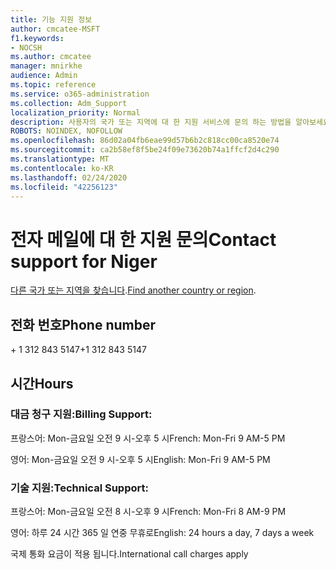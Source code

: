 ```yaml
---
title: 기능 지원 정보
author: cmcatee-MSFT
f1.keywords:
- NOCSH
ms.author: cmcatee
manager: mnirkhe
audience: Admin
ms.topic: reference
ms.service: o365-administration
ms.collection: Adm_Support
localization_priority: Normal
description: 사용자의 국가 또는 지역에 대 한 지원 서비스에 문의 하는 방법을 알아보세요.
ROBOTS: NOINDEX, NOFOLLOW
ms.openlocfilehash: 86d02a04fb6eae99d57b6b2c818cc00ca8520e74
ms.sourcegitcommit: ca2b58ef8f5be24f09e73620b74a1ffcf2d4c290
ms.translationtype: MT
ms.contentlocale: ko-KR
ms.lasthandoff: 02/24/2020
ms.locfileid: "42256123"
---
```

# <a name="contact-support-for-niger"></a><span data-ttu-id="b0a88-103">전자 메일에 대 한 지원 문의</span><span class="sxs-lookup"><span data-stu-id="b0a88-103">Contact support for Niger</span></span>

<span data-ttu-id="b0a88-104">[다른 국가 또는 지역을 찾습니다](../contact-support-for-business-products.md).</span><span class="sxs-lookup"><span data-stu-id="b0a88-104">[Find another country or region](../contact-support-for-business-products.md).</span></span>

## <a name="phone-number"></a><span data-ttu-id="b0a88-105">전화 번호</span><span class="sxs-lookup"><span data-stu-id="b0a88-105">Phone number</span></span>
<span data-ttu-id="b0a88-106">+ 1 312 843 5147</span><span class="sxs-lookup"><span data-stu-id="b0a88-106">+1 312 843 5147</span></span>

## <a name="hours"></a><span data-ttu-id="b0a88-107">시간</span><span class="sxs-lookup"><span data-stu-id="b0a88-107">Hours</span></span>
### <a name="billing-support"></a><span data-ttu-id="b0a88-108">대금 청구 지원:</span><span class="sxs-lookup"><span data-stu-id="b0a88-108">Billing Support:</span></span>

<span data-ttu-id="b0a88-109">프랑스어: Mon-금요일 오전 9 시-오후 5 시</span><span class="sxs-lookup"><span data-stu-id="b0a88-109">French: Mon-Fri 9 AM-5 PM</span></span>

<span data-ttu-id="b0a88-110">영어: Mon-금요일 오전 9 시-오후 5 시</span><span class="sxs-lookup"><span data-stu-id="b0a88-110">English: Mon-Fri 9 AM-5 PM</span></span>

### <a name="technical-support"></a><span data-ttu-id="b0a88-111">기술 지원:</span><span class="sxs-lookup"><span data-stu-id="b0a88-111">Technical Support:</span></span>

<span data-ttu-id="b0a88-112">프랑스어: Mon-금요일 오전 8 시-오후 9 시</span><span class="sxs-lookup"><span data-stu-id="b0a88-112">French: Mon-Fri 8 AM-9 PM</span></span>

<span data-ttu-id="b0a88-113">영어: 하루 24 시간 365 일 연중 무휴로</span><span class="sxs-lookup"><span data-stu-id="b0a88-113">English: 24 hours a day, 7 days a week</span></span>

<span data-ttu-id="b0a88-114">국제 통화 요금이 적용 됩니다.</span><span class="sxs-lookup"><span data-stu-id="b0a88-114">International call charges apply</span></span>